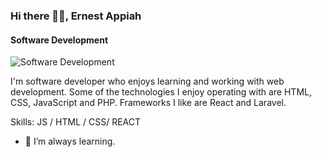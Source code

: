 ### Hi there 👋🏾, Ernest Appiah
#### Software Development 
![Software Development ](https://media-exp1.licdn.com/dms/image/C4E16AQFAbeP7p9Vj1w/profile-displaybackgroundimage-shrink_350_1400/0/1650642682139?e=1658361600&v=beta&t=ueQoDrlZzey0u94UW4AukeeC0yoe9nojxdj2HUBhDD4)

I'm software developer who enjoys learning and working with web development. Some of the technologies I enjoy operating with are HTML, CSS, JavaScript and PHP. Frameworks I like are React and Laravel.

Skills: JS / HTML / CSS/ REACT 

- 🔭 I’m always learning. 




